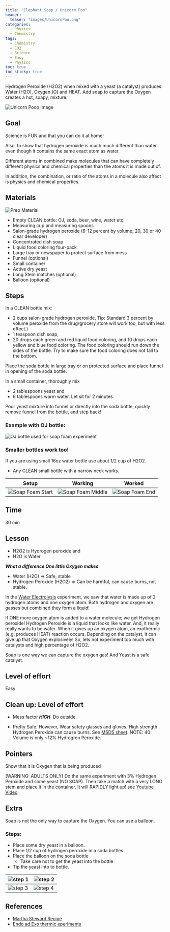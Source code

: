 ```yaml
---
title: "Elephant Soap / Unicorn Poo"
header:
  teaser: "images/UnicornPoo.png"
categories:
  - Physics
  - Chemistry
tags:
  - Chemistry
  - CO2
  - Science
  - Easy
  - Physics
toc: true
toc_sticky: true
---
```





Hydrogen Peroxide (H2O2) when mixed with a yeast (a catalyst) produces Water (H2O), Oxygen (O) and HEAT.
Add soap to capture the Oxygen creates a hot, soapy, mixture.

![Unicorn Poop Image](../images/UnicornPoo.png)

## Goal
Science is FUN and that you can do it at home!

Also, to show that hydrogen peroxide is much much different than water even though it contains the same exact atom as water.

Different atoms in combined make molecules that can have completely different physics and chemical properties than the atoms it is made out of.

In addition, the combination, or ratio of the atoms in a molecule also affect is physics and chemical properties.


## Materials
![Prep Material](../images/h2o2_prep.jpg)
* Empty CLEAN bottle: OJ, soda, beer, wine, water etc.
* Measuring cup and measuring spoons
* Salon-grade hydrogen peroxide (6-12 percent by volume; 20, 30 or 40 clear developer)
* Concentrated dish soap
* Liquid food coloring four-pack
* Large tray or newspaper to protect surface from mess
* Funnel (optional)
* Small container
* Active dry yeast
* Long Stem matches (optional)
* Balloon (optional)

## Steps

In a CLEAN bottle mix:
 * 2 cups salon-grade hydrogen peroxide, Tip: Standard 3 percent by volume peroxide from the drug/grocery store will work too, but with less effect.)
 * 1 teaspoon dish soap,
 * 20 drops each green and red liquid food coloring, and 10 drops each yellow and blue food coloring. The food coloring should run down the sides of the bottle. Try to make sure the food coloring does not fall to the bottom.  

Place the soda bottle in large tray or on protected surface and place funnel in opening of the soda bottle.

In a small container, thoroughly mix
* 2 tablespoons yeast and
* 6 tablespoons warm water. Let sit for 2 minutes.

Pour yeast mixture into funnel or directly into the soda bottle, quickly remove funnel from the bottle, and step back!



### Example with OJ bottle:
![OJ bottle used for soap foam experiment](../images/soapfoam_ojcontainer.png)


### Smaller bottles work too!
If you are using small 16oz water bottle use about 1/2 cup of H2O2.  
* Any CLEAN small bottle with a narrow neck works.

| Setup | Working | Worked |
|:----: | :----: |:----: |
| ![Soap Foam Start](../images/soapfoam1.png) | ![Soap Foam Middle](../images/soapfoam2.png) | ![Soap Foam End](../images/soapfoam3.png) |


## Time
30 min

## Lesson
* H2O2 is Hydrogen peroxide and
* H2O is Water

***What a difference One little Oxygen makes***

- Water (H2O) => Safe, stable
- Hydrogen Peroxide (H2O2) => Can be harmful, can cause burns, not stable.


In the [Water Electrolysis](WaterElectrolysis.md) experiment, we saw that water is made up of 2 hydrogen atoms and one oxygen atom.  Both hydrogen and oxygen are gasses but combined they form a liquid!  

If ONE more oxygen atom is added to a water molecule; we get Hydrogen peroxide!  Hydrogen Peroxide is a liquid that looks like water. And, it really really wants to be water.  When it gives up an oxygen atom, an exothermic (e.g. produces HEAT) reaction occurs. Depending on the catalyst, it can give up that Oxygen explosively!  So, lets not experiment too much with catalysts and high percentage of H2O2.

Soap is one way we can capture the oxygen gas!  And Yeast is a safe catalyst.



## Level of effort
Easy

## Clean up: Level of effort
* Mess factor ***HIGH***.  Do outside.

* Pretty Safe: However, Wear safety glasses and gloves.
High strength Hydrogen Peroxide can cause burns. See [MSDS sheet](/doc/MSDS_Hydrogen_peroxide.pdf).  NOTE: 40 Volume is only ~12% Hydrogren Peroxide.

## Pointers
Show that it is Oxygen that is being produced

(WARNING: ADULTS ONLY)
Do the same experiment with 3% Hydrogen Peroxide and some yeast (NO SOAP).  Then take a match with a very LONG stem and place it in the container.  It will RAPIDLY light up!
see [Youtube Video](https://www.youtube.com/watch?v=-pSstufKCSM)

## Extra
Soap is not the only way to capture the Oxygen.  You can use a balloon.
### Steps:
* Place some dry yeast in a balloon.
* Place 1/2 cup of hydrogen peroxide in a soda bottles
* Place the balloon on the soda bottle
    * Take care not to get the yeast into the bottle
* Tip the yeast into to bottle.


| ![step 1](../images/h2o2_balloon0.jpg) |![step 2](../images/h2o2_balloon1.jpg)
| ----| ---|
| ![step 3](../images/h2o2_balloon2.jpg)| ![step 4](../images/h2o2_balloon3.jpg)|


## References
* [Martha Steward Recipe](https://www.marthastewart.com/863046/elephant-toothpaste)
* [Endo ad Exo thermic eperiments](https://www.acs.org/content/dam/acsorg/education/resources/k-8/science-activities/chemicalphysicalchange/chemicalreactions/heat-up-to-some-cool-reactions.pdf)
